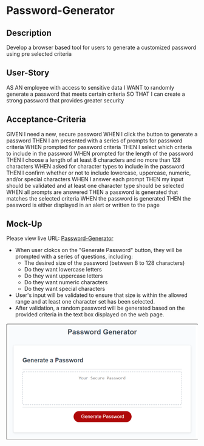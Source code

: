 # Password-Generator

## Description
Develop a browser based tool for users to generate a customized password using pre selected criteria

## User-Story
AS AN employee with access to sensitive data
I WANT to randomly generate a password that meets certain criteria
SO THAT I can create a strong password that provides greater security

## Acceptance-Criteria
GIVEN I need a new, secure password
WHEN I click the button to generate a password
THEN I am presented with a series of prompts for password criteria
WHEN prompted for password criteria
THEN I select which criteria to include in the password
WHEN prompted for the length of the password
THEN I choose a length of at least 8 characters and no more than 128 characters
WHEN asked for character types to include in the password
THEN I confirm whether or not to include lowercase, uppercase, numeric, and/or special characters
WHEN I answer each prompt
THEN my input should be validated and at least one character type should be selected
WHEN all prompts are answered
THEN a password is generated that matches the selected criteria
WHEN the password is generated
THEN the password is either displayed in an alert or written to the page

## Mock-Up
Please view live URL: [Password-Generator](https://rxn3202.github.io/Password-Generator)

- When user clokcs on the "Generate Password" button, they will be prompted with a series of questions, including:
    - The desired size of the password (between 8 to 128 characters)
    - Do they want lowercase letters
    - Do they want uppercase letters
    - Do they want numeric characters
    - Do they want special characters
- User's input will be validated to ensure that size is within the allowed range and at least one character set has been selected.
- After validation, a random password will be generated based on the provided criteria in the text box displayed on the web page. 

![alt text](assets/images/Screenshot.png)
